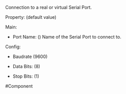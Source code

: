 Connection to a real or virtual Serial Port.

Property: (default value)

Main:
- Port Name: ()
   Name of the Serial Port to connect to.

Config:
- Baudrate (9600)

- Data Bits: (8)

- Stop Bits: (1)


#Component 